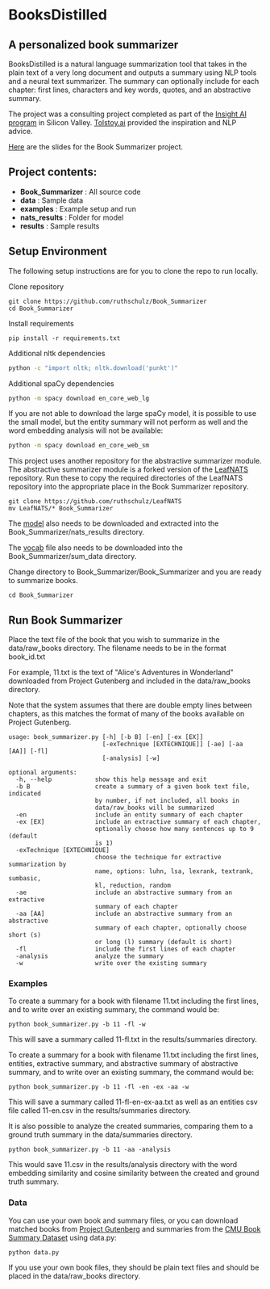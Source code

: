 # BooksDistilled

## A personalized book summarizer

BooksDistilled is a natural language summarization tool that takes in the plain text of a very long document and outputs a summary using NLP tools and a neural text summarizer. The summary can optionally include for each chapter: first lines, characters and key words, quotes, and an abstractive summary.

The project was a consulting project completed as part of the [Insight AI program](https://www.insightdata.ai/) in Silicon Valley.
[Tolstoy.ai](https://tolstoy.ai/) provided the inspiration and NLP advice.

[Here](http://bit.ly/BookSummarizerSlides) are the slides for the Book Summarizer project.

## Project contents:
- **Book_Summarizer** : All source code
- **data** : Sample data 
- **examples** : Example setup and run
- **nats_results** : Folder for model
- **results** : Sample results 

## Setup Environment

The following setup instructions are for you to clone the repo to run locally.

Clone repository
```
git clone https://github.com/ruthschulz/Book_Summarizer
cd Book_Summarizer
```

Install requirements
```
pip install -r requirements.txt
```


Additional nltk dependencies
```bash
python -c "import nltk; nltk.download('punkt')"

```

Additional spaCy dependencies
```bash
python -m spacy download en_core_web_lg

```

If you are not able to download the large spaCy model, it is possible to use the small model, but the entity summary will not perform as well and the word embedding analysis will not be available:
```bash
python -m spacy download en_core_web_sm

```

This project uses another repository for the abstractive summarizer module.
The abstractive summarizer module is a forked version of the [LeafNATS](https://github.com/ruthschulz/LeafNATS) repository.
Run these to copy the required directories of the LeafNATS repository into the appropriate place in the Book Summarizer repository.
```
git clone https://github.com/ruthschulz/LeafNATS
mv LeafNATS/* Book_Summarizer
```

The [model](https://drive.google.com/file/d/1mL8l2p7YMPVlV5bhzsOMxYx3NXwdkqNG/view?usp=sharing) also needs to be downloaded and extracted into the Book_Summarizer/nats_results directory.

The [vocab](https://drive.google.com/file/d/1Kn14TMg0-ZLpnAUyJVhcuLXVWzZCD0Yg/view?usp=sharing) file also needs to be downloaded into the Book_Summarizer/sum_data directory.

Change directory to Book_Summarizer/Book_Summarizer and you are ready to summarize books.

```
cd Book_Summarizer
```

## Run Book Summarizer

Place the text file of the book that you wish to summarize in the data/raw_books directory.
The filename needs to be in the format book_id.txt

For example, 11.txt is the text of "Alice's Adventures in Wonderland" downloaded from Project Gutenberg and included in the data/raw_books directory.

Note that the system assumes that there are double empty lines between chapters, as this matches the format of many of the books available on Project Gutenberg.


```
usage: book_summarizer.py [-h] [-b B] [-en] [-ex [EX]]
                          [-exTechnique [EXTECHNIQUE]] [-ae] [-aa [AA]] [-fl]
                          [-analysis] [-w]

optional arguments:
  -h, --help            show this help message and exit
  -b B                  create a summary of a given book text file, indicated
                        by number, if not included, all books in
                        data/raw_books will be summarized
  -en                   include an entity summary of each chapter
  -ex [EX]              include an extractive summary of each chapter,
                        optionally choose how many sentences up to 9 (default
                        is 1)
  -exTechnique [EXTECHNIQUE]
                        choose the technique for extractive summarization by
                        name, options: luhn, lsa, lexrank, textrank, sumbasic,
                        kl, reduction, random
  -ae                   include an abstractive summary from an extractive
                        summary of each chapter
  -aa [AA]              include an abstractive summary from an abstractive
                        summary of each chapter, optionally choose short (s)
                        or long (l) summary (default is short)
  -fl                   include the first lines of each chapter
  -analysis             analyze the summary
  -w                    write over the existing summary
```

### Examples

To create a summary for a book with filename 11.txt including the first lines, and to write over an existing summary, the command would be:

```
python book_summarizer.py -b 11 -fl -w
```

This will save a summary called 11-fl.txt in the results/summaries directory.

To create a summary for a book with filename 11.txt including the first lines, entities, extractive summary, and abstractive summary of abstractive summary, and to write over an existing summary, the command would be:
```
python book_summarizer.py -b 11 -fl -en -ex -aa -w
```

This will save a summary called 11-fl-en-ex-aa.txt as well as an entities csv file called 11-en.csv in the results/summaries directory.

It is also possible to analyze the created summaries, comparing them to a ground truth summary in the data/summaries directory.

```
python book_summarizer.py -b 11 -aa -analysis
```

This would save 11.csv in the results/analysis directory with the word embedding similarity and cosine similarity between the created and ground truth summary.

### Data

You can use your own book and summary files, or you can download matched books from [Project Gutenberg](http://www.gutenberg.org/wiki/Main_Page) and summaries from the [CMU Book Summary Dataset](http://www.cs.cmu.edu/~dbamman/booksummaries.html) using data.py:

```
python data.py
```

If you use your own book files, they should be plain text files and should be placed in the data/raw_books directory.

